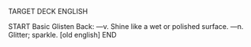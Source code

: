TARGET DECK
ENGLISH

START
Basic
Glisten
Back: —v. Shine like a wet or polished surface. —n. Glitter; sparkle. [old english]
END
